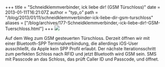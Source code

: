 +++
title = "Schneidklemmverbinder, ick liebe dir! (GSM Türschloss)"
date = 2013-01-11T16:21:07Z
author = "typ_o"
path = "/blog/2013/01/11/schneidklemmverbinder-ick-liebe-dir-gsm-turschloss"
aliases = ["/blog/archives/177-Schneidklemmverbinder,-ick-liebe-dir!-GSM-Tuerschloss.html"]
+++
![](/media/schneidklemm.jpg)

Auf dem Weg zum GSM gesteuerten Türschloss. Derzeit öffnen wir mit einer
Bluetooth-SPP Terminalverbindung, die allerdings iOS-User ausschließt,
da Apple kein SPP Profil erlaubt. Der nächste Iterationsschritt zum
perfekten Schloss nach RFID und jetzt Bluetooth wird GSM sein. SMS mit
Passcode an das Schloss, das prüft Caller ID und Passcode, und öffnet.
